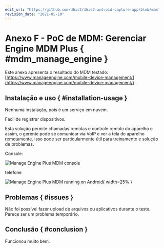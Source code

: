 ```yaml
---
edit_url: "https://github.com/dhis2/dhis2-android-capture-app/blob/master/docs/src/commonmark/en/content/mdm/A-f-engineplus.md"
revision_date: "2021-05-10"
---
```


# Anexo F - PoC de MDM: Gerenciar Engine MDM Plus { #mdm_manage_engine }

Este anexo apresenta o resultado do MDM testado: [https://www.manageengine.com/mobile-device-management/](https://www.manageengine.com/mobile-device-management/)

## Instalação e uso { #installation-usage }

Nenhuma instalação, pois é um serviço em nuvem.

Fácil de registrar dispositivos.

Esta solução permite chamadas remotas e controle remoto do aparelho e assim, o gerente pode se comunicar via VoIP e ver a tela do aparelho remotamente. Isso pode ser particularmente útil para treinamento e solução de problemas.

Console:

![Manage Engine Plus MDM console](resources/images/mdm-image16.png)

telefone

![Manage Engine Plus MDM running on Android](resources/images/mdm-image15.png){ width=25% }

## Problemas { #issues }

Não foi possível fazer upload de arquivos ou aplicativos durante o teste. Parece ser um problema temporário.

## Conclusão { #conclusion }

Funcionou muito bem.
